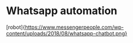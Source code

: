 # Whatsapp automation
[robot]{https://www.messengerpeople.com/wp-content/uploads/2018/08/whatsapp-chatbot.png}
